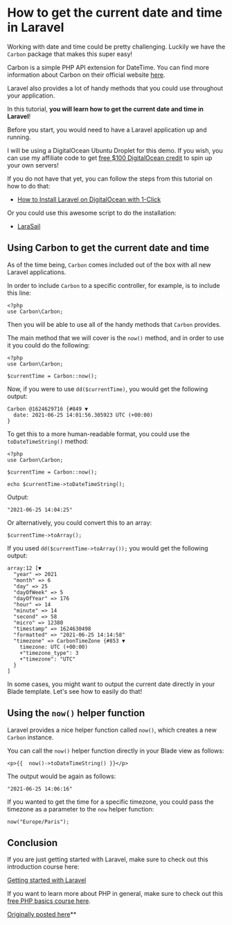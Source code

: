 # How to get the current date and time in Laravel

Working with date and time could be pretty challenging. Luckily we have the `Carbon` package that makes this super easy!

Carbon is a simple PHP API extension for DateTime. You can find more information about Carbon on their official website [here](https://carbon.nesbot.com).

Laravel also provides a lot of handy methods that you could use throughout your application.

In this tutorial, **you will learn how to get the current date and time in Laravel**!

Before you start, you would need to have a Laravel application up and running.

I will be using a DigitalOcean Ubuntu Droplet for this demo. If you wish, you can use my affiliate code to get [free $100 DigitalOcean credit](https://m.do.co/c/2a9bba940f39) to spin up your own servers!

If you do not have that yet, you can follow the steps from this tutorial on how to do that:

* [How to Install Laravel on DigitalOcean with 1-Click](https://devdojo.com/bobbyiliev/how-to-install-laravel-on-digitalocean-with-1-click)

Or you could use this awesome script to do the installation:

* [LaraSail](https://devdojo.com/episode/laravel-on-digital-ocean-with-larasail)

## Using Carbon to get the current date and time

As of the time being, `Carbon` comes included out of the box with all new Laravel applications.

In order to include `Carbon` to a specific controller, for example, is to include this line:

```
<?php
use Carbon\Carbon;
``` 

Then you will be able to use all of the handy methods that `Carbon` provides.

The main method that we will cover is the `now()` method, and in order to use it you could do the following:

```
<?php
use Carbon\Carbon;

$currentTime = Carbon::now();
```

Now, if you were to use `dd($currentTime)`, you would get the following output:

```
Carbon @1624629716 {#849 ▼
  date: 2021-06-25 14:01:56.305923 UTC (+00:00)
}
```

To get this to a more human-readable format, you could use the `toDateTimeString()` method:

```
<?php
use Carbon\Carbon;

$currentTime = Carbon::now();

echo $currentTime->toDateTimeString();
```

Output:

```
"2021-06-25 14:04:25"
```

Or alternatively, you could convert this to an array:

```
$currentTime->toArray();
```

If you used `dd($currentTime->toArray());` you would get the following output:

```
array:12 [▼
  "year" => 2021
  "month" => 6
  "day" => 25
  "dayOfWeek" => 5
  "dayOfYear" => 176
  "hour" => 14
  "minute" => 14
  "second" => 58
  "micro" => 12380
  "timestamp" => 1624630498
  "formatted" => "2021-06-25 14:14:58"
  "timezone" => CarbonTimeZone {#853 ▼
    timezone: UTC (+00:00)
    +"timezone_type": 3
    +"timezone": "UTC"
  }
]
```

In some cases, you might want to output the current date directly in your Blade template. Let's see how to easily do that!

## Using the `now()` helper function

Laravel provides a nice helper function called `now()`, which creates a new `Carbon` instance.

You can call the `now()` helper function directly in your Blade view as follows:

```
<p>{{  now()->toDateTimeString() }}</p>
```

The output would be again as follows:

```
"2021-06-25 14:06:16"
```

If you wanted to get the time for a specific timezone, you could pass the timezone as a parameter to the `now` helper function:

```
now("Europe/Paris");
```

## Conclusion

If you are just getting started with Laravel, make sure to check out this introduction course here:

[Getting started with Laravel](https://devdojo.com/course/laravel-7-basics)

If you want to learn more about PHP in general, make sure to check out this [free PHP basics course here](https://devdojo.com/course/php-basics).

[Originally posted here](https://devdojo.com/bobbyiliev/how-to-get-the-current-date-and-time-in-laravel)**